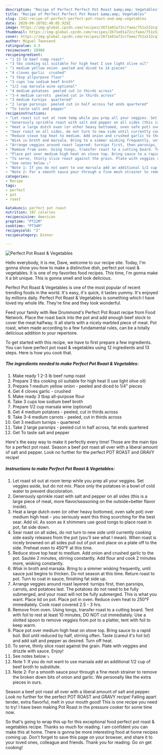 ```yaml
---
description: "Recipe of Perfect Perfect Pot Roast &amp;amp; Vegetables"
title: "Recipe of Perfect Perfect Pot Roast &amp;amp; Vegetables"
slug: 1242-recipe-of-perfect-perfect-pot-roast-and-amp-vegetables
date: 2020-09-16T02:40:05.929Z
image: https://img-global.cpcdn.com/recipes/2671e01a72ccfaee/751x532cq70/perfect-pot-roast-vegetables-recipe-main-photo.jpg
thumbnail: https://img-global.cpcdn.com/recipes/2671e01a72ccfaee/751x532cq70/perfect-pot-roast-vegetables-recipe-main-photo.jpg
cover: https://img-global.cpcdn.com/recipes/2671e01a72ccfaee/751x532cq70/perfect-pot-roast-vegetables-recipe-main-photo.jpg
author: Miguel Townsend
ratingvalue: 4.5
reviewcount: 28988
recipeingredient:
- "1 23 lb beef rump roast"
- "3 tbs cooking oil suitable for high heat I use light olive oil"
- "1 medium yellow onion  peeled and diced to 14 pieces"
- "4 cloves garlic  crushed"
- "3 tbsp allpurpose flour"
- "3 cups low sodium beef broth"
- "1/2 cup marsala wine optional"
- "4 medium potatoes  peeled cut in thirds across"
- "3-4 medium carrots  peeled cut in thirds across"
- "3 medium turnips  quartered"
- "2 large parsnips  peeled cut in half across fat ends quartered"
- "To taste salt and pepper"
recipeinstructions:
- "Let roast sit out at room temp while you prep all your veggies. Set veggies aside, but do not mix. Place only the potatoes in a bowl of cold water to prevent discoloration."
- "Generously sprinkle roast with salt and pepper on all sides (this is a large piece of meat, more flavor/seasoning on the outside=better flavor inside)."
- "Heat a large dutch oven (or other heavy bottomed, oven safe pot) over medium high heat - you seriously want this thing scorching for the best sear. Add oil. As soon as it shimmers use good tongs to place roast in pot, fat side down."
- "Sear roast on all sides, do not turn to new side until currently cooking side easily releases from the pot (you&#39;ll see what I mean). When roast is nicely browned on all sides pull out of pot and place on a plate off to the side. Preheat oven to 450°F at this time."
- "Reduce stove top heat to medium. Add onion and crushed garlic to the pot. Sautée 2 minutes, stirring constantly. Add flour and cook 2 minutes more, wisking constantly."
- "Wisk in broth and marsala. Bring to a simmer wisking frequently, until sauce just begins to thicken. Do not season at this time. Return roast to pot. Turn to coat in sauce, finishing fat side up."
- "Arrange veggies around roast layered: turnips first, then parsnips, carrots, and potatoes last. The potatoes do not need to be fully submerged, and your roast will not be fully submerged. This is what you want. Place lid on pot. Place pot in oven. Reduce oven heat to 250°F immediately. Cook roast covered 2.5 - 3 hrs."
- "Remove from oven. Using tongs, transfer roast to a cutting board. Tent with foil to rest at least 10 minutes, DO NOT cut immediately. Use a slotted spoon to remove veggies from pot to a platter, tent with foil to keep warm."
- "Place pot over medium high heat on stove top. Bring sauce to a rapid boil. Boil until reduced by half, stirring often. Taste (careul it&#39;s hot lol) and add salt and pepper as desired. Turn off heat."
- "To serve, thinly slice roast against the grain. Plate with veggies and drizzle with sauce. Enjoy!"
- "See notes below ⤵"
- "Note 1: If you do not want to use marsala add an additional 1/2 cup of beef broth to substitute."
- "Note 2: For a smooth sauce pour through a fine mesh strainer to remove the broken down bits of onion and garlic. We personally like the extra pieces in ours."
categories:
- Recipe
tags:
- perfect
- pot
- roast

katakunci: perfect pot roast 
nutrition: 187 calories
recipecuisine: American
preptime: "PT22M"
cooktime: "PT34M"
recipeyield: "2"
recipecategory: Dinner

---
```



![Perfect Pot Roast &amp; Vegetables](https://img-global.cpcdn.com/recipes/2671e01a72ccfaee/751x532cq70/perfect-pot-roast-vegetables-recipe-main-photo.jpg)

Hello everybody, it is me, Dave, welcome to our recipe site. Today, I'm gonna show you how to make a distinctive dish, perfect pot roast &amp; vegetables. It is one of my favorites food recipes. This time, I'm gonna make it a bit unique. This is gonna smell and look delicious.

Perfect Pot Roast &amp; Vegetables is one of the most popular of recent trending foods in the world. It's easy, it's quick, it tastes yummy. It's enjoyed by millions daily. Perfect Pot Roast &amp; Vegetables is something which I have loved my whole life. They're fine and they look wonderful.

Feed your family with Ree Drummond&#39;s Perfect Pot Roast recipe from Food Network. Place the roast back into the pot and add enough beef stock to cover the meat halfway. It all starts with a nicely marbled piece of meat. Pot roast, when made according to a few fundamental rules, can be a totally delicious addition to your repertoire.


To get started with this recipe, we have to first prepare a few ingredients. You can have perfect pot roast &amp; vegetables using 12 ingredients and 13 steps. Here is how you cook that.

<!--inarticleads1-->

##### The ingredients needed to make Perfect Pot Roast &amp; Vegetables:

1. Make ready 1 2-3 lb beef rump roast
1. Prepare 3 tbs cooking oil suitable for high heat (I use light olive oil)
1. Prepare 1 medium yellow onion - peeled and diced to 1/4&#34; pieces
1. Get 4 cloves garlic - crushed
1. Make ready 3 tbsp all-purpose flour
1. Take 3 cups low sodium beef broth
1. Prepare 1/2 cup marsala wine (optional)
1. Get 4 medium potatoes - peeled, cut in thirds across
1. Take 3-4 medium carrots - peeled, cut in thirds across
1. Get 3 medium turnips - quartered
1. Take 2 large parsnips - peeled cut in half across, fat ends quartered
1. Get To taste salt and pepper


Here&#39;s the easy way to make it perfectly every time! Those are the main tips for a perfect pot roast. Season a beef pot roast all over with a liberal amount of salt and pepper. Look no further for the perfect POT ROAST and GRAVY recipe! 

<!--inarticleads2-->

##### Instructions to make Perfect Pot Roast &amp; Vegetables:

1. Let roast sit out at room temp while you prep all your veggies. Set veggies aside, but do not mix. Place only the potatoes in a bowl of cold water to prevent discoloration.
1. Generously sprinkle roast with salt and pepper on all sides (this is a large piece of meat, more flavor/seasoning on the outside=better flavor inside).
1. Heat a large dutch oven (or other heavy bottomed, oven safe pot) over medium high heat - you seriously want this thing scorching for the best sear. Add oil. As soon as it shimmers use good tongs to place roast in pot, fat side down.
1. Sear roast on all sides, do not turn to new side until currently cooking side easily releases from the pot (you&#39;ll see what I mean). When roast is nicely browned on all sides pull out of pot and place on a plate off to the side. Preheat oven to 450°F at this time.
1. Reduce stove top heat to medium. Add onion and crushed garlic to the pot. Sautée 2 minutes, stirring constantly. Add flour and cook 2 minutes more, wisking constantly.
1. Wisk in broth and marsala. Bring to a simmer wisking frequently, until sauce just begins to thicken. Do not season at this time. Return roast to pot. Turn to coat in sauce, finishing fat side up.
1. Arrange veggies around roast layered: turnips first, then parsnips, carrots, and potatoes last. The potatoes do not need to be fully submerged, and your roast will not be fully submerged. This is what you want. Place lid on pot. Place pot in oven. Reduce oven heat to 250°F immediately. Cook roast covered 2.5 - 3 hrs.
1. Remove from oven. Using tongs, transfer roast to a cutting board. Tent with foil to rest at least 10 minutes, DO NOT cut immediately. Use a slotted spoon to remove veggies from pot to a platter, tent with foil to keep warm.
1. Place pot over medium high heat on stove top. Bring sauce to a rapid boil. Boil until reduced by half, stirring often. Taste (careul it&#39;s hot lol) and add salt and pepper as desired. Turn off heat.
1. To serve, thinly slice roast against the grain. Plate with veggies and drizzle with sauce. Enjoy!
1. See notes below ⤵
1. Note 1: If you do not want to use marsala add an additional 1/2 cup of beef broth to substitute.
1. Note 2: For a smooth sauce pour through a fine mesh strainer to remove the broken down bits of onion and garlic. We personally like the extra pieces in ours.


Season a beef pot roast all over with a liberal amount of salt and pepper. Look no further for the perfect POT ROAST and GRAVY recipe! Falling apart tender, extra flavorful, melt in your mouth good! This is one recipe you need to try! I have been making Pot Roast in the pressure cooker for some time now. 

So that's going to wrap this up for this exceptional food perfect pot roast &amp; vegetables recipe. Thanks so much for reading. I am confident you can make this at home. There is gonna be more interesting food at home recipes coming up. Don't forget to save this page on your browser, and share it to your loved ones, colleague and friends. Thank you for reading. Go on get cooking!
